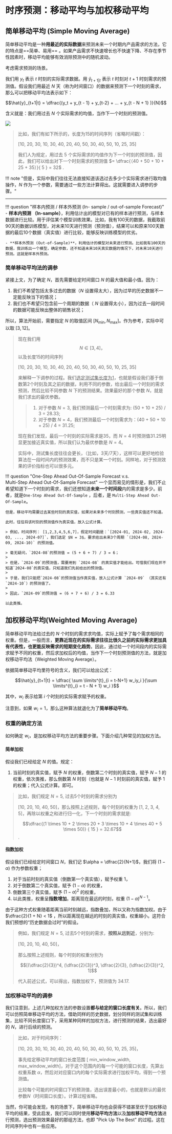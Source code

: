 # 时序预测：移动平均与加权移动平均

## 简单移动平均 (Simple Moving Average)

简单移动平均是一种**用最近的实际数据**来预测未来一个时期内产品需求的方法，它的特点是==简单、易用== 。如果产品需求不快速增长也不快速下降、不存在季节性因素时，移动平均能够有效消除预测中的随机波动。

考虑需求预测的场景。

我们用 $y_t$ 表示 $t$ 时刻的实际需求数据。用 $\hat{y}_{t+1|t}$ 表示 $t$ 时刻对 $t+1$ 时刻需求的预测值。假设我们用最近 $N$ 天（称为时间窗口）的数据来预测下一个时刻的需求，那么可以把移动平均法表示如下：

$$\hat{y}_{t+1|t} = \dfrac{(y_t + y_{t - 1} + y_{t-2} + ... + y_{t - N + 1} )}{N}$$

含义就是：我们用过去 $N$ 个实际需求的均值，当作下一个时刻的预测值。

![](https://ts1.cn.mm.bing.net/th/id/R-C.773315386dedb9aab4d1043b9beb6bc0?rik=upsE4gl7tyC76g&riu=http%3a%2f%2fwww.binarytribune.com%2fwp-content%2fuploads%2f2014%2f02%2fsimple_moving_average.jpg&ehk=PN8qOQtx7MFZrrU3TkDaH9bvDnOBB1p49lNkMkRR33E%3d&risl=&pid=ImgRaw&r=0)

> 比如，我们有如下所示的，长度为15的时间序列（省略时间戳）：
> 
> [10, 20, 30, 10, 30, 40, 20, 40, 50, 30, 40, 50, 10, 25, 35]
> 
> 我们人为规定，用过去 $5$ 个实际需求的均值作为下一个时刻的预测值，因此，我们可以给出对下一个时刻需求的预测值 $= \dfrac{（40 + 50 + 10 + 25 + 35）}{ 5 } = 32$ .

!!! note "但是，实际中我们往往无法直接知道该选过去多少个实际需求进行取均值操作，$N$ 作为一个参数，需要通过一些方法计算得出。这就需要进入调参的步骤。"

----

!!! question "样本内预测 / 样本外预测 (In- sample / out-of-sample Forecast)"
    - **样本内预测 （In-sample）**，利用估计出的模型对已有的样本进行预测，与样本数据进行比较。用于评估某个模型训练效果。比如，我有100天的数据，我截取前90天的数据训练模型，对未来10天进行预测（预测值），结果可以和原来100天数据的最后10个数据（真实值）进行比较，能够反映训练模型的优劣。

    - **样本外预测 (Out-of-Sample)**，利用估计的模型对未来进行预测。比如我有100天的数据，我训练出一个模型，确定参数，还不知道未来10天真实数据的情况下，对未来10天进行预测。这就是样本外预测。

### 简单移动平均法的调参


紧接上文，为了确定 $N$，首先需要给定时间窗口 $N$ 的最大值和最小值。因为：

1. 我们不希望包括太多过去的数据（$N$ 设置得太大），因为过早的历史数据不一定能反映当下的情况；
2. 我们也不希望只包含前一个周期的数据（ $N$ 设置得太小），因为过去一段时间的数据可能反映出整体的销售状况；

所以，算法开始前，需要指定 $N$ 的取值区间 $[ N_{\min}, N_{\max} ]$。作为参考，实际中可以取 $[3, 12]$。

> 现在我们用$$N \in [3,4]，$$以及长度15的时间序列
> 
> [10, 20, 30, 10, 30, 40, 20, 40, 50, 30, 40, 50, 10, 25, 35]
> 
> 来解释一下调参的过程。我们<u>选定测试集长度为1</u>，也就是假设我们基于倒数第2个时刻及其之前的数据，利用不同的参数，给出最后一个时刻的需求预测，然后比较不同参数 $N$ 下的预测结果。效果最好的那个参数 $N$，就是我们求出的最优参数。
> 
> > 1. 对于参数 $N = 3$, 我们预测最后一个时刻需求为: (50 + 10 + 25) / 3 = 28.33;
> > 2. 对于参数 $N = 4$，我们预测最后一个时刻需求为：(40 + 50 + 10 + 25) / 4 = 31.25;
> 
> 现在我们发现，最后一个时刻的实际需求是35，而 $N = 4$ 时预测值31.25明显更加接近真实值，所以我们认为最优参数是 $N = 4$。
> 
> 实际中，测试集长度往往会更长，（比如，3天/7天），这样可以更好地检验算法在一段时间内的预测效果，而不只是某一个时刻。同样地，对于预测效果的评价指标也可以很多元。

!!! question "One-Step Ahead Out-Of-Sample Forecast v.s. <br>Multi-Step Ahead Out-Of-Sample Forecast"
    一个显而易见的情形是，我们不止希望知道下一个时刻的需求，我们还想知道**未来一个时间段**内的需求是多少。前者，就是`One-Step Ahead Out-Of-Sample` ，后者，是 `Multi-Step Ahead Out-Of-Sample`。

    但是，移动平均需要过去某些时刻的真实值，如果对未来多个时刻预测，一些真实值还不知道。

    此时，往往将该时刻的预测值作为真实值，放入公式计算。

    > 例如，时间序列： [1,2,3,4,5,6,7]，假定时间戳是：`[2024-01, 2024-02, 2024-03, ..., 2024-07]`，我们选定 $N = 3$，要求给出未来3个周期 `(2024-08, 2024-09, 2024-10)` 的预测值。

    > 毫无疑问，`2024-08`的预测值 = (5 + 6 + 7) / 3 = 6；
    > 
    > 但是，`2024-09`的预测值，需要用到 `2024-08` 的真实值才能给出。可惜我们现在并不知道`2024-08`的真实值，只知道我们先前给出的预测值。
    > 
    > 于是，我们只能把`2024-08`的预测值当作真实值，放入公式计算 `2024-09` （其实还有`2024-10`）的预测值了。
    >
    > 因此，`2024-09`的预测值 = (6 + 7 + 6) / 3 = 6.33

    以此类推。


## 加权移动平均(Weighted Moving Average)

简单移动平均法给过去的 $N$ 个时刻的需求求均值，实际上赋予了每个需求相同的权重。但是，一般而言，**更靠近现在的实际需求往往比很久之前的实际需求更加具有代表性，也更能反映需求的短期变化趋势**。因此，通过给一个时间段内的实际需求赋予不同的权重，然后求加权后的均值，当作下一个时刻预测值的方法，就是加权移动平均法（Weighted Moving Average）。

依据简单移动平均里符号的含义，我们可以给出公式：

$$\hat{y}_{t+1|t} = \dfrac{ \sum \limits^{t}_{i = t-N+1} w_iy_i }{\sum \limits^{t}_{i = t - N + 1} w_i }$$

其中，$w_i$ 表示给第 $i$ 个时刻的实际需求赋予的权重。

注意到，如果 $w_i = 1$，那么这种算法就退化为了**简单移动平均**。

### 权重的确定方法

如何确定 $w_i$，是加权移动平均方法的重要步骤。下面介绍几种常见的加权方法。

#### 简单加权

假设我们已经给定 $N$ 的值。规定：

1. 当前时刻的真实值，赋予 $N$ 的权重，倒数第二个时刻的真实值，赋予 $N - 1$ 的权重，依次类推，那么倒数第 $N$ 时刻（也就是 $N-1$ 时刻前的真实值，赋予 $1$ 的权重；代入公式计算。即可。

> 比如，我们规定 $N = 5$, 过去5个时刻的需求分别为 
>  
> [10, 20, 10, 40, 50]，那么按照上述规则，每个时刻的权重为 [1, 2, 3, 4, 5]，再除以权重之和进行归一化，下一个时刻的需求就是:
> 
> $$\dfrac{(1 \times 10 + 2 \times 20 + 3 \times 10 + 4 \times 40 + 5 \times 50)} { 15 }  = 32.67$$.


#### 指数加权

假设我们已经给定时间窗口 $N$，我们记 $\alpha = \dfrac{2}{N+1}$，我们将 $(1 - \alpha)$ 作为参数权重；

1. 对于当前时刻的真实值（倒数第一个真实值），赋予权重 $1$， 
2. 对于倒数第二个真实值，赋予 $(1 - \alpha)$ 的权重，
3. 倒数第三个真实值，赋予 $(1 - \alpha)^2$ 的权重，
4. 以此类推，权重呈**指数增加**。距离现在最远的时刻，权重 $(1 - \alpha)^{N-1}$。

由于这种方式权重随着距离当前时刻越远，指数叠加，所以又称为指数加权。由于$\dfrac{2}{1 + N} < 1$ ，所以距离现在越远的时刻的真实值，权重越小。这符合我们预想的“历史数据会过时”的假设。

> 例如，我们规定 $N = 5$, 过去5个时刻的需求，**按照从远到近**，分别为:
> 
> [10, 20, 10, 40, 50]，
> 
> 那么按照上述规则，每个时刻的权重分别为 
> 
> $$[(\dfrac{2}{3})^4,  (\dfrac{2}{3})^3, \dfrac{2}{3}, (\dfrac{2}{3})^2,  1]$$
>
> 代入前述公式，可以得出，指数加权下，预测值为 34.17.

### 加权移动平均的调参

我们注意到，上述几种加权方法的参数设置**都与给定的窗口长度有关**。所以，我们可以仿照简单移动平均的方法，借助同样的历史数据，划分同样的测试集和训练集，比较不同长度窗口下，采用某种同样的加权方法，进行预测的结果，选出最好的 $N$，进行后续的预测。

> 比如，对于时间序列：
> 
> [10, 20, 30, 10, 30, 40, 20, 40, 50, 30, 40, 50, 10, 25, 35]，
> 
> 事先给定移动平均的窗口长度范围 [ min_window_width, max_window_width]，对于这个范围内的每一个可能的窗口长度，先算出权重系数 $\alpha$，然后对对应窗口内的每个实际需求进行加权平均，得到一个预测值。
> 
> 比较每个可能的时间窗口下的预测值，选出误差最小的，也就是默认的最优参数$N$（时间窗口长度）。计算过程省略。


当然，你可能会发现，有的场景下，简单移动平均也会获得不错甚至优于加权移动平均的结果，受此启发，我们可以同时使用**移动平均方法**以及**加权移动平均方法**进行预测，选出预测效果最好的那组方法，也即 "Pick Up The Best" 的过程。这在时间序列中也有一些应用。

